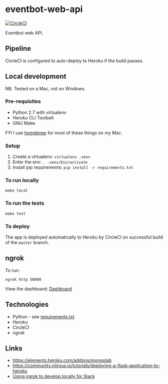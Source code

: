 eventbot-web-api
================

[![CircleCI](https://circleci.com/gh/duffj/eventbot-web-api.svg?style=svg)](https://circleci.com/gh/duffj/eventbot-web-api)

Eventbot web API.


Pipeline
--------

CircleCI is configured to auto-deploy to Heroku if the build passes.


Local development
-----------------

NB. Tested on a Mac, not on Windows.

### Pre-requisites

* Python 2.7 with virtualenv
* Heroku CLI Toolbelt
* GNU Make

FYI I use [homebrew][1] for most of these things on my Mac. 

### Setup

1. Create a virtualenv: `virtualenv .venv`
1. Enter the env: `. .venv/bin/activate`
1. Install pip requirements: `pip install -r requirements.txt`

### To run locally

    make local

### To run the tests

    make test

### To deploy

The app is deployed automatically to Heroku by CircleCI on
successful build of the `master` branch.


ngrok
-----

To run:

    ngrok http 50000

View the dashboard: [Dashboard](http://localhost:4040/inspect/http)

Technologies
------------

* Python - see [requirements.txt](requirements.txt)
* Heroku
* CircleCI
* ngrok

Links
-----

* https://elements.heroku.com/addons/mongolab
* https://community.nitrous.io/tutorials/deploying-a-flask-application-to-heroku
* [Using ngrok to develop locally for Slack](https://api.slack.com/tutorials/tunneling-with-ngrok)

[1]: https://brew.sh/ "homebrew"
